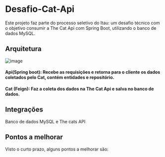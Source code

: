 # Desafio-Cat-Api

Este projeto faz parte do processo seletivo do Itau: um desafio técnico com o objetivo consumir a The Cat Api com Spring Boot, utilizando o banco de dados MySQL.

## Arquitetura

![image](https://user-images.githubusercontent.com/88193030/169151059-17189b8c-07ea-474b-8b28-6c00410a3b0e.png)

#### Api(Spring boot): Recebe as requisições e retorna para o cliente os dados coletados pelo Cat, contém entidades e repositório.
#### Cat (Feign): Faz a coleta dos dados na The Cat Api e salva no banco de dados.

## Integrações

Banco de dados MySQL e The cats API

## Pontos a melhorar

Visto o curto prazo, alguns pontos a melhorar são: 



